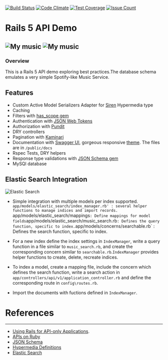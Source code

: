 [![Build Status](https://travis-ci.org/drumaddict/mymusic-rails-api.svg?branch=master)](https://travis-ci.org/drumaddict/mymusic-rails-api)
[![Code Climate](https://codeclimate.com/github/drumaddict/mymusic-rails-api/badges/gpa.svg)](https://codeclimate.com/github/drumaddict/mymusic-rails-api)
[![Test Coverage](https://codeclimate.com/github/drumaddict/mymusic-rails-api/badges/coverage.svg)](https://codeclimate.com/github/drumaddict/mymusic-rails-api/coverage)
[![Issue Count](https://codeclimate.com/github/drumaddict/mymusic-rails-api/badges/issue_count.svg)](https://codeclimate.com/github/drumaddict/mymusic-rails-api)

# Rails 5 API Demo
![My music](https://github.com/drumaddict/mymusic-rails-api/blob/master/mymusic.png)
![My music](https://github.com/drumaddict/mymusic-rails-api/blob/master/docs_screenshot.png)
----
### Overview
This is a Rails 5 API demo exploring best practices.The database schema emulates a very simple Spotify-like Music Service.

## Features
* Custom Active Model Serializers Adapter for [Siren](https://github.com/kevinswiber/siren) Hypermedia type
* Caching
* Filters with [has_scope gem](https://github.com/plataformatec/has_scope)
* Authentication with [JSON Web Tokens](https://jwt.io/)
* Authorization with [Pundit](https://github.com/elabs/pundit)
* DRY controllers
* Pagination with [Kaminari](https://github.com/amatsuda/kaminari)
* Documentation with [Swagger UI](http://swagger.io/swagger-ui/), gorgeous responsive [theme](https://github.com/MartinSahlen/swagger-ui). The files are in `/public/docs`
* Rspec Tests, DRY helpers
* Response type validations with [JSON Schema gem](https://github.com/ruby-json-schema/json-schema)
* MySQl database


## Elastic Search Integration

![Elastic Search](https://github.com/drumaddict/mymusic-rails-api/blob/elastic_search/es.png)

* Simple integration with multiple models per index supported.
`app/models/elastic_search/index_manager.rb' : several helper functions to manage indices and import records.
`app/models/elastic_search/mappings` : Define mappings for model fields
`app/models/elastic_search/music_search.rb` : Defines the query function, specific to index.
`app/models/concerns/searchable.rb` : Defines the search function, specific to index.

* For a new index define the index settings in `IndexManager`, write a query function in a file similar to
`music_search.rb`, and create the corresponding concern similar to `searchable.rb`.`IndexManager` provides
 helper functions to create, delete, recreate indices.
* To index a model, create a mapping file, include the concern which defines the search function, write a
 search action in `app/controllers/api/v1/application_controller.rb` and define the corresponding route in `config\routes.rb`.
* Import the documents with fuctions defined in `IndexManager`.

# References
----
 * [Using Rails for API-only Applications](http://edgeguides.rubyonrails.org/api_app.html).
 * [APIs on Ruby](http://slides.com/filipposvasilakis/apis-on-ruby-and-rails#/)
 * [JSON Schema](http://json-schema.org/)
 * [Hypermedia Definitions](http://hyperschema.org/)
 * [Elastic Search](https://www.elastic.co/)
